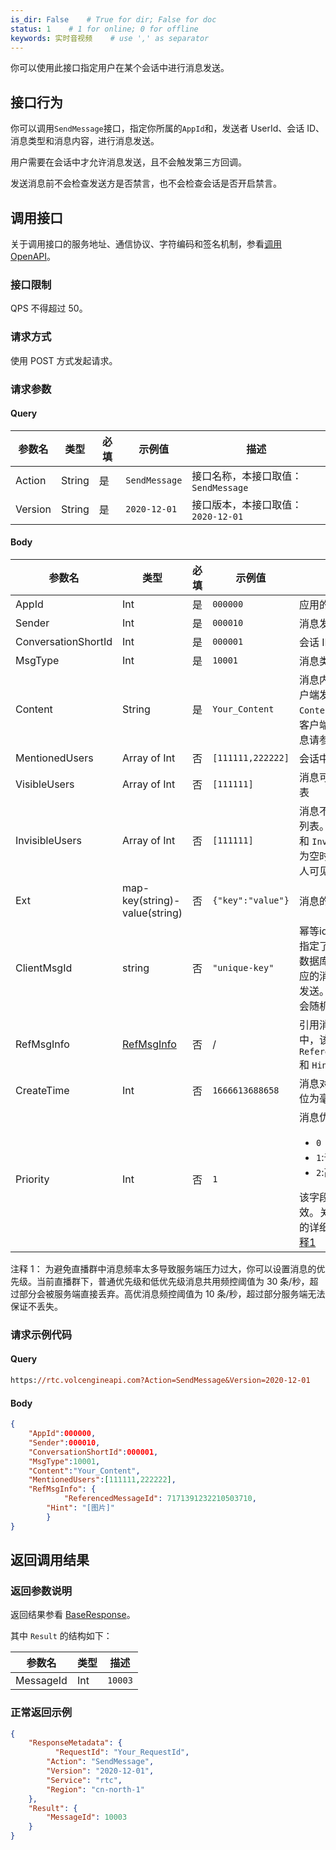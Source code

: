 ```yaml
---
is_dir: False    # True for dir; False for doc
status: 1    # 1 for online; 0 for offline
keywords: 实时音视频    # use ',' as separator
---
```


你可以使用此接口指定用户在某个会话中进行消息发送。

## 接口行为

你可以调用`SendMessage`接口，指定你所属的`AppId`和，发送者 UserId、会话 ID、消息类型和消息内容，进行消息发送。

用户需要在会话中才允许消息发送，且不会触发第三方回调。

发送消息前不会检查发送方是否禁言，也不会检查会话是否开启禁言。
## 调用接口

关于调用接口的服务地址、通信协议、字符编码和签名机制，参看[调用 OpenAPI](412251)。
### 接口限制

QPS 不得超过 50。
### 请求方式

使用 POST 方式发起请求。

### 请求参数

#### Query

| **参数名** | **类型** | **必填** | **示例值** | **描述** |
| --- | --- | --- | --- | --- |
| Action | String | 是 | `SendMessage` |  接口名称，本接口取值：`SendMessage`|
| Version | String | 是 | `2020-12-01` | 接口版本，本接口取值：`2020-12-01` |

#### Body

| **参数名** | **类型** | **必填** | **示例值** |**描述** |
| --- | --- | --- | --- |--- |
| AppId | Int | 是 |`000000` | 应用的唯一标志 |
| Sender | Int | 是 | `000010` | 消息发送人 UserId |
| ConversationShortId | Int |是 | `000001` | 会话 ID |
| MsgType | Int | 是 | `10001` | 消息类型 |
| Content | String | 是 | `Your_Content` | 消息内容。当你给客户端发消息时，`Content` 内容需符合客户端格式，详细信息请参看[消息格式](372181.md#server)。 |
| MentionedUsers | Array of Int | 否 | `[111111,222222]` | 会话中@的人 |
| VisibleUsers | Array of Int | 否 | `[111111]` | 消息可见会话成员列表 |
| InvisibleUsers | Array of Int | 否 | `[111111]` | 消息不可见会话成员列表。`VisibleUsers` 和 `InvisibleUsers`均为空时，代表对所有人可见。|
| Ext | map-key(string)-value(string) | 否 | `{"key":"value"}` | 消息的扩展字段|
| ClientMsgId | string | 否 | `"unique-key"` | 幂等id，如果创建时指定了此字段，并且数据库中存在此 id 对应的消息，不会重复发送。如果不指定，会随机生成一个。 |
| RefMsgInfo |  [RefMsgInfo](192711.md#refmsginfo)  | 否 |/|引用消息。该接口中，该字段只需传入 `ReferencedMessageId` 和 `Hint` 参数|
| CreateTime | Int |否 | `1666613688658` | 消息对应时间戳，单位为毫秒。 |
| Priority | Int |否 | `1` | 消息优先级。<ul><li>`0`：低优先级。</li><li>`1`:普通优先级。</li><li>`2`:高优先级。</li></ul> 该字段仅对直播群有效。关于消息优先级的详细说明，参看[注释1](#note)|

 <span id="note"></span> 注释 1：
 为避免直播群中消息频率太多导致服务端压力过大，你可以设置消息的优先级。当前直播群下，普通优先级和低优先级消息共用频控阈值为 30 条/秒，超过部分会被服务端直接丢弃。高优消息频控阈值为 10 条/秒，超过部分服务端无法保证不丢失。

### 请求示例代码

#### Query

```postscript
https://rtc.volcengineapi.com?Action=SendMessage&Version=2020-12-01
```

#### Body

```json
{
    "AppId":000000, 
    "Sender":000010,
    "ConversationShortId":000001,
    "MsgType":10001, 
    "Content":"Your_Content",
    "MentionedUsers":[111111,222222],
    "RefMsgInfo": {
		    "ReferencedMessageId": 7171391232210503710,
        "Hint": "[图片]"
		}
}
```
## 返回调用结果

### 返回参数说明

返回结果参看 [BaseResponse](192711.md#baseresponse)。

其中 `Result` 的结构如下：

| 参数名 | 类型 | 描述 |
| --- | --- | --- |
| MessageId | Int|  `10003`| 发送成功消息对应的 ID|

### 正常返回示例

```json
{
    "ResponseMetadata": {
	      "RequestId": "Your_RequestId",    
        "Action": "SendMessage",
        "Version": "2020-12-01",
        "Service": "rtc",        
        "Region": "cn-north-1"
    },
    "Result": {
        "MessageId": 10003
    }
}
```
